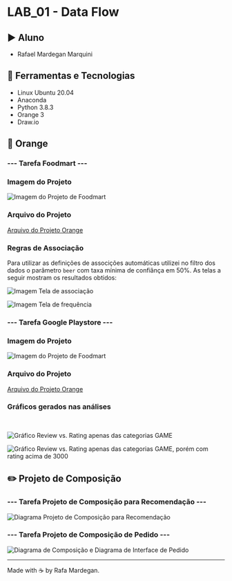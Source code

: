 # LAB_01 - Data Flow

## :arrow_forward: Aluno
* Rafael Mardegan Marquini

## :hammer: Ferramentas e Tecnologias
* Linux Ubuntu 20.04
* Anaconda
* Python 3.8.3
* Orange 3
* Draw.io

## :small_orange_diamond: Orange

### --- Tarefa Foodmart --- 

### Imagem do Projeto
![Imagem do Projeto de Foodmart](img/foodmart-analysis.png)
<br />

### Arquivo do Projeto
[Arquivo do Projeto Orange](foodmart-analysis.ows)

### Regras de Associação
Para utilizar as definições de associções automáticas utilizei no filtro dos dados o parâmetro `beer` com taxa mínima de confiânça em 50%. As telas a seguir mostram os resultados obtidos:
<br />

![Imagem Tela de associação](img/foodmart-association-rules.png)
<br />

![Imagem Tela de frequência](img/foodmart-frequent-itemsets.png)
<br />

### --- Tarefa Google Playstore ---

### Imagem do Projeto
![Imagem do Projeto de Foodmart](img/google-playstore-analysis.png)
<br />

### Arquivo do Projeto
[Arquivo do Projeto Orange](google-playstore-analysis.ows)

### Gráficos gerados nas análises
<br />

![Gráfico Review vs. Rating apenas das categorias GAME](img/google-playstore-graphic-1.png)
<br />

![Gráfico Review vs. Rating apenas das categorias GAME, porém com rating acima de 3000](img/google-playstore-graphic-2.png)

## :pencil2: Projeto de Composição

### --- Tarefa Projeto de Composição para Recomendação ---

![Diagrama Projeto de Composição para Recomendação](img/diagram-1.png)

### --- Tarefa Projeto de Composição de Pedido ---

![Diagrama de Composição e Diagrama de Interface de Pedido](img/diagram-2.png)

---
Made with :coffee: by Rafa Mardegan.

